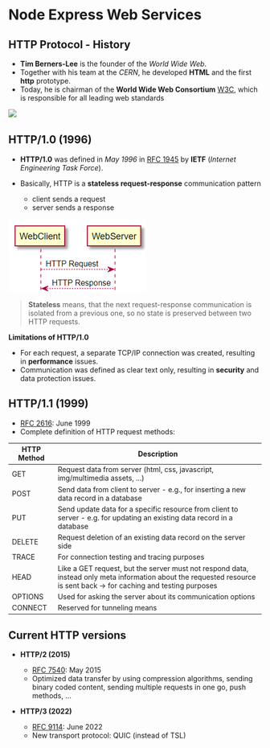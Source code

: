 # Node Express Web Services

## HTTP Protocol - History

- **Tim Berners-Lee** is the founder of the _World Wide Web_. 
- Together with his team at the _CERN_, he developed **HTML** and the first **http** prototype.
- Today, he is chairman of the **World Wide Web Consortium** [W3C](https://www.w3.org/), which is responsible for all leading web standards

<img src="https://upload.wikimedia.org/wikipedia/commons/thumb/e/ed/W3C%C2%AE_Icon.svg/315px-W3C%C2%AE_Icon.svg.png">

## HTTP/1.0 (1996)

- **HTTP/1.0** was defined in _May 1996_ in [RFC 1945](https://tools.ietf.org/html/rfc1945) by **IETF** (_Internet Engineering Task Force_).

- Basically, HTTP is a **stateless request-response** communication pattern
  - client sends a request
  - server sends a response

<!---->

![img](pics/http-request-response.png)

> **Stateless** means, that the next request-response communication is isolated from a previous one, so no state is preserved between two HTTP requests.

<!---->

**Limitations of HTTP/1.0**

- For each request, a separate TCP/IP connection was created, resulting in **performance** issues.
- Communication was defined as clear text only, resulting in **security** and data protection issues.

## HTTP/1.1 (1999)

- [RFC 2616](https://www.rfc-editor.org/rfc/rfc2616): June 1999
- Complete definition of HTTP request methods:

| HTTP Method | Description |
| --- | ---|
| GET | Request data from server (html, css, javascript, img/multimedia assets, ...) |
| POST | Send data from client to server - e.g., for inserting a new data record in a database |
| PUT | Send update data for a specific resource from client to server - e.g. for updating an existing data record in a database |
| DELETE | Request deletion of an existing data record on the server side |
| TRACE | For connection testing and tracing purposes |
| HEAD | Like a GET request, but the server must not respond data, instead only meta information about the requested resource is sent back -> for caching and testing purposes |
| OPTIONS | Used for asking the server about its communication options |
| CONNECT | Reserved for tunneling means |



##  Current HTTP versions

- **HTTP/2 (2015)**
    - [RFC 7540](https://tools.ietf.org/html/rfc7540): May 2015
    - Optimized data transfer by using compression algorithms, sending binary coded content, sending multiple requests in one go, push methods, ...

- **HTTP/3 (2022)** 
    - [RFC 9114](https://datatracker.ietf.org/doc/html/rfc9114): June 2022
    - New transport protocol: QUIC (instead of TSL)